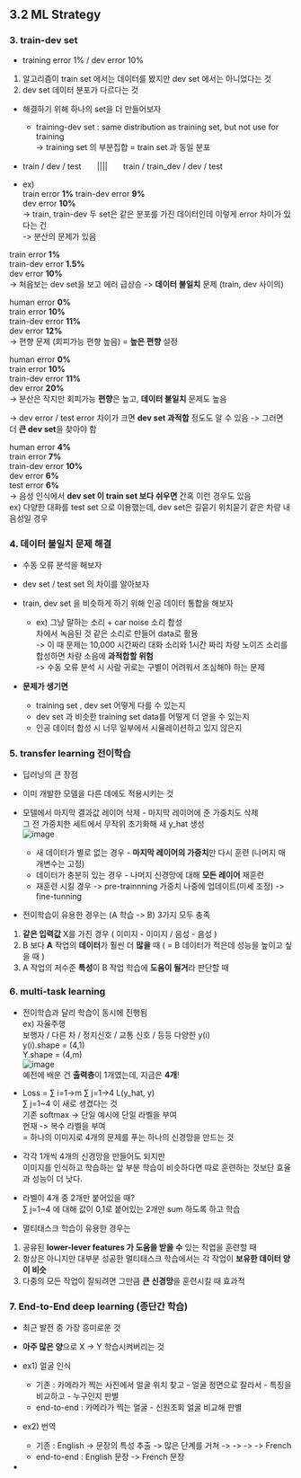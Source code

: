 ## 3.2 ML Strategy

### 3. train-dev set

- training error 1% / dev error 10%
1. 알고리즘이 train set 에서는 데이터를 봤지만 dev set 에서는 아니었다는 것
2. dev set 데이터 분포가 다르다는 것

- 해결하기 위해 하나의 set을 더 만들어보자
  - training-dev set : same distribution as training set, but not use for training  
    -> training set 의 부분집합 = train set 과 동일 분포

- train / dev / test　　||||　　train / train_dev / dev / test

- ex)  
train error **1%**
train-dev error **9%**  
dev error **10%**  
-> train, train-dev 두 set은 같은 분포를 가진 데이터인데 이렇게 error 차이가 있다는 건  
-> 분산의 문제가 있음

train error **1%**  
train-dev error **1.5%**  
dev error **10%**  
-> 처음보는 dev set을 보고 에러 급상승
-> **데이터 불일치** 문제 (train, dev 사이의)

human error **0%**  
train error **10%**  
train-dev error **11%**  
dev error **12%**  
-> 편향 문제 (회피가능 편향 높음) = **높은 편향** 설정

human error **0%**  
train error **10%**  
train-dev error **11%**  
dev error **20%**  
-> 분산은 작지만 회피가능 **편향**은 높고, **데이터 불일치** 문제도 높음

-> dev error / test error 차이가 크면 **dev set 과적합** 정도도 알 수 있음
-> 그러면 더 **큰 dev set**을 찾아야 함 

human error **4%**  
train error **7%**  
train-dev error **10%**  
dev error **6%**  
test error **6%**  
-> 음성 인식에서 **dev set 이 train set 보다 쉬우면** 간혹 이런 경우도 있음  
ex) 다양한 대화를 test set 으로 이용했는데, dev set은 길묻기 위치묻기 같은 차량 내 음성일 경우

### 4. 데이터 불일치 문제 해결
- 수동 오류 분석을 해보자
- dev set / test set 의 차이를 알아보자
- train, dev set 을 비슷하게 하기 위해 인공 데이터 통합을 해보자
  - ex) 그냥 말하는 소리 + car noise 소리 합성  
    차에서 녹음된 것 같은 소리로 만들어 data로 활용  
    -> 이 때 문제는 10,000 시간짜리 대화 소리와 1시간 짜리 차량 노이즈 소리를 합성하면 차량 소음에 **과적합할 위험**  
    -> 수동 오류 분석 시 사람 귀로는 구별이 어려워서 조심해야 하는 문제

- **문제가 생기면**
  - training set , dev set 어떻게 다를 수 있는지
  - dev set 과 비슷한 training set data를 어떻게 더 얻을 수 있는지
  - 인공 데이터 합성 시 너무 일부에서 시뮬레이션하고 있지 않은지

### 5. transfer learning 전이학습
- 딥러닝의 큰 장점
- 이미 개발한 모델을 다른 데에도 적용시키는 것
- 모델에서 마지막 결과값 레이어 삭제 - 마지막 레이어에 준 가중치도 삭제  
  그 전 가중치한 세트에서 무작위 초기화해 새 y_hat 생성  
  ![image](https://github.com/user-attachments/assets/04d631be-9c59-4e97-8097-710bf1693ff4)  
  - 새 데이터가 별로 없는 경우 - **마지막 레이어의 가중치**만 다시 훈련 (나머지 매개변수는 고정)
  - 데이터가 충분히 있는 경우 - 나머지 신경망에 대해 **모든 레이어** 재훈련
  - 재훈련 시킬 경우 -> pre-trainnning 가중치 나중에 업데이트(미세 조정) -> fine-tunning

- 전이학습이 유용한 경우는 (A 학습 -> B) 3가지 모두 충족
1. **같은 입력값** X를 가진 경우 ( 이미지 - 이미지 / 음성 - 음성 )
2. B 보다 **A** 작업의 **데이터**가 훨씬 더 **많을** 때 ( = B 데이터가 적은데 성능을 높이고 싶을 때 )
3. A 작업의 저수준 **특성**이 B 작업 학습에 **도움이 될거**라 판단할 때


### 6. multi-task learning
- 전이학습과 달리 학습이 동시에 진행됨  
ex) 자율주행  
보행자 / 다른 차 / 정지신호 / 교통 신호 / 등등 다양한 y(i)  
y(i).shape = (4,1)  
Y.shape = (4,m)  
![image](https://github.com/user-attachments/assets/8c06d4f0-9a89-4153-8f80-737d2565b707)  
예전에 배운 건 **출력층**이 1개였는데, 지금은 **4개**!

- Loss = ∑ i=1->m ∑ j=1->4 L(y_hat, y)  
  ∑ j=1~4 이 새로 생겼다는 것  
  기존 softmax -> 단일 예시에 단일 라벨을 부여  
  현재 -> 복수 라벨을 부여  
  = 하나의 이미지로 4개의 문제를 푸는 하나의 신경망을 만드는 것

- 각각 1개씩 4개의 신경망을 만들어도 되지만  
  이미지를 인식하고 학습하는 앞 부분 학습이 비슷하다면 따로 훈련하는 것보단 효율과 성능이 더 낫다.

- 라벨이 4개 중 2개만 붙어있을 때?  
  ∑ j=1~4 에 대해 값이 0,1로 붙어있는 2개만 sum 하도록 하고 학습

- 멀티태스크 학습이 유용한 경우는
1. 공유된 **lower-lever features 가 도움을 받을 수** 있는 작업을 훈련할 때
2. 항상은 아니지만 대부분 성공한 멀티태스크 학습에서는 각 작업이 **보유한 데이터 양이 비슷**
3. 다중의 모든 작업이 잘되려면 그만큼 **큰 신경망**을 훈련시킬 때 효과적

### 7. End-to-End deep learning (종단간 학습)
- 최근 발전 중 가장 흥미로운 것
- **아주 많은 양**으로 X -> Y 학습시켜버리는 것
- ex1) 얼굴 인식
  - 기존 : 카메라가 찍는 사진에서 얼굴 위치 찾고 - 얼굴 정면으로 잘라서 - 특징을 비교하고 - 누구인지 판별
  - end-to-end : 카메라가 찍는 얼굴 - 신원조회 얼굴 비교해 판별
- ex2) 번역
  - 기존 : English -> 문장의 특성 추출 -> 많은 단계를 거쳐 -> -> -> -> French
  - end-to-end : English 문장 -> French 문장
 
  

- 

